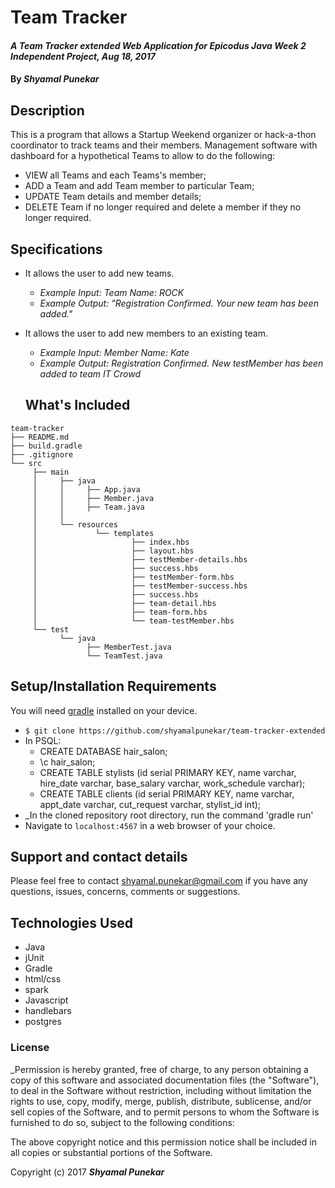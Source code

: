 # Team Tracker

#### _A Team Tracker extended Web Application for Epicodus Java Week 2 Independent Project, Aug 18, 2017_

#### By _**Shyamal Punekar**_

## Description

This is a program that allows a Startup Weekend organizer or hack-a-thon coordinator to track teams and their members.
Management software with dashboard for a hypothetical Teams to allow to do the following:
* VIEW all Teams and each Teams's member;
* ADD a Team and add Team member to particular Team;
* UPDATE Team details and member details;
* DELETE Team if no longer required and delete a member if they no longer required.

## Specifications

* It allows the user to add new teams.
  * _Example Input: Team Name: ROCK_
  * _Example Output: "Registration Confirmed. Your new team has been added."_
* It allows the user to add new members to an existing team.
  * _Example Input: Member Name: Kate_
  * _Example Output: Registration Confirmed. New testMember has been added to team IT Crowd_

  ## What's Included

```
team-tracker
├── README.md
├── build.gradle
├── .gitignore
└── src
     ├── main
     │     ├── java
     │     │     ├── App.java
     │     │     ├── Member.java
     │     │     ├── Team.java
     │     │     
     │     └── resources
     │             └── templates
     │                     ├── index.hbs
     │                     ├── layout.hbs
     │                     ├── testMember-details.hbs
     │                     ├── success.hbs
     │                     ├── testMember-form.hbs
     │                     ├── testMember-success.hbs
     │                     ├── success.hbs
     │                     ├── team-detail.hbs
     │                     ├── team-form.hbs
     │                     └── team-testMember.hbs
     └── test
           └── java
                 ├── MemberTest.java
                 └── TeamTest.java
```

## Setup/Installation Requirements

You will need [gradle](https://gradle.org/gradle-download/) installed on your device.

* `$ git clone https://github.com/shyamalpunekar/team-tracker-extended`
* In PSQL:
  * CREATE DATABASE hair_salon;
  * \c hair_salon;
  * CREATE TABLE stylists (id serial PRIMARY KEY, name varchar, hire_date varchar, base_salary varchar, work_schedule varchar);
  * CREATE TABLE clients (id serial PRIMARY KEY, name varchar, appt_date varchar, cut_request varchar, stylist_id int);
* _In the cloned repository root directory, run the command 'gradle run'
* Navigate to `localhost:4567` in a web browser of your choice.


## Support and contact details

Please feel free to contact shyamal.punekar@gmail.com if you have any questions, issues, concerns, comments or suggestions.

## Technologies Used

* Java
* jUnit
* Gradle
* html/css
* spark
* Javascript
* handlebars
* postgres

### License

_Permission is hereby granted, free of charge, to any person obtaining a copy of this software and associated documentation files (the "Software"), to deal in the Software without restriction, including without limitation the rights to use, copy, modify, merge, publish, distribute, sublicense, and/or sell copies of the Software, and to permit persons to whom the Software is furnished to do so, subject to the following conditions:

The above copyright notice and this permission notice shall be included in all copies or substantial portions of the Software.


Copyright (c) 2017 **_Shyamal Punekar_**

